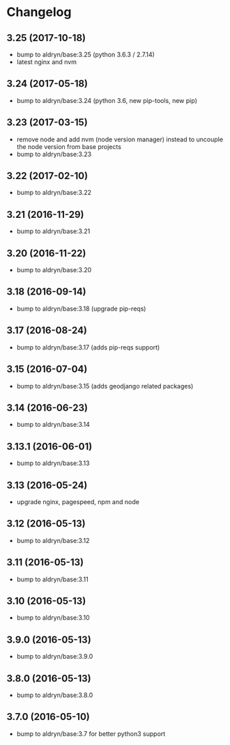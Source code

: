# Changelog

## 3.25 (2017-10-18)

* bump to aldryn/base:3.25 (python 3.6.3 / 2.7.14)
* latest nginx and nvm


## 3.24 (2017-05-18)

* bump to aldryn/base:3.24 (python 3.6, new pip-tools, new pip)


## 3.23 (2017-03-15)

* remove node and add nvm (node version manager) instead to uncouple the node version from base projects
* bump to aldryn/base:3.23


## 3.22 (2017-02-10)

* bump to aldryn/base:3.22


## 3.21 (2016-11-29)

* bump to aldryn/base:3.21


## 3.20 (2016-11-22)

* bump to aldryn/base:3.20


## 3.18 (2016-09-14)

* bump to aldryn/base:3.18 (upgrade pip-reqs)


## 3.17 (2016-08-24)

* bump to aldryn/base:3.17 (adds pip-reqs support)


## 3.15 (2016-07-04)

* bump to aldryn/base:3.15 (adds geodjango related packages)

## 3.14 (2016-06-23)

* bump to aldryn/base:3.14


## 3.13.1 (2016-06-01)

* bump to aldryn/base:3.13


## 3.13 (2016-05-24)

* upgrade nginx, pagespeed, npm and node


## 3.12 (2016-05-13)

* bump to aldryn/base:3.12


## 3.11 (2016-05-13)

* bump to aldryn/base:3.11


## 3.10 (2016-05-13)

* bump to aldryn/base:3.10


## 3.9.0 (2016-05-13)

* bump to aldryn/base:3.9.0


## 3.8.0 (2016-05-13)

* bump to aldryn/base:3.8.0


## 3.7.0 (2016-05-10)

* bump to aldryn/base:3.7 for better python3 support
